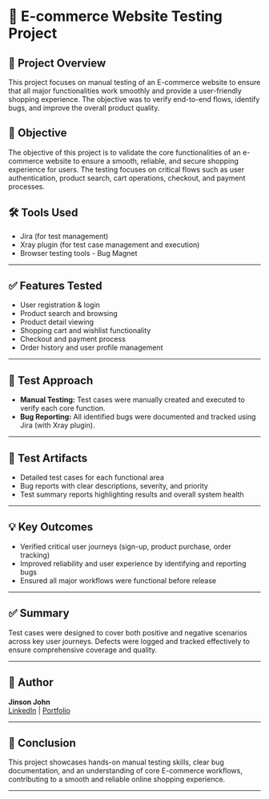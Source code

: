 # 🛒 E-commerce Website Testing Project

## 📄 Project Overview

This project focuses on manual testing of an E-commerce website to ensure that all major functionalities work smoothly and provide a user-friendly shopping experience. The objective was to verify end-to-end flows, identify bugs, and improve the overall product quality.

## 🎯 Objective
The objective of this project is to validate the core functionalities of an e-commerce website to ensure a smooth, reliable, and secure shopping experience for users. The testing focuses on critical flows such as user authentication, product search, cart operations, checkout, and payment processes.

## 🛠️ Tools Used
- Jira (for test management)
- Xray plugin (for test case management and execution)
- Browser testing tools - Bug Magnet

---

## ✅ Features Tested

- User registration & login
- Product search and browsing
- Product detail viewing
- Shopping cart and wishlist functionality
- Checkout and payment process
- Order history and user profile management

---

## 🧪 Test Approach

- **Manual Testing:** Test cases were manually created and executed to verify each core function.
- **Bug Reporting:** All identified bugs were documented and tracked using Jira (with Xray plugin).

---

## 📝 Test Artifacts

- Detailed test cases for each functional area
- Bug reports with clear descriptions, severity, and priority
- Test summary reports highlighting results and overall system health

---

## 💡 Key Outcomes

- Verified critical user journeys (sign-up, product purchase, order tracking)
- Improved reliability and user experience by identifying and reporting bugs
- Ensured all major workflows were functional before release

---

## ✅ Summary
Test cases were designed to cover both positive and negative scenarios across key user journeys. Defects were logged and tracked effectively to ensure comprehensive coverage and quality.

---

## 🙌 Author

**Jinson John**  
[LinkedIn](https://www.linkedin.com/in/jinson-john13) | [Portfolio](https://www.jinsonjohn.com)


---

## 🚀 Conclusion

This project showcases hands-on manual testing skills, clear bug documentation, and an understanding of core E-commerce workflows, contributing to a smooth and reliable online shopping experience.

---
